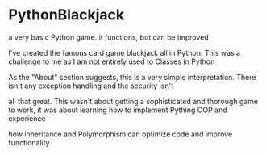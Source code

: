 # PythonBlackjack
a very basic Python game. it functions, but can be improved

I've created the famous card game blackjack all in Python. This was a challenge to me as I am not entirely used to Classes in Python

As the "About" section suggests, this is a very simple interpretation. There isn't any exception handling and the security isn't

all that great. This wasn't about getting a sophisticated and thorough game to work, it was about learning how to implement Pything OOP and experience

how inheritance and Polymorphism can optimize code and improve functionality.
